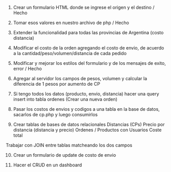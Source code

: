 1. Crear un formulario HTML donde se ingrese el origen y el destino / Hecho

2. Tomar esos valores en nuestro archivo de php / Hecho

3. Extender la funcionalidad para todas las provincias de Argentina (costo distancia)

4. Modificar el costo de la orden agregando el costo de envio, de acuerdo a la cantidad/peso/volumen/distancia de cada pedido

5. Modificar y mejorar los estilos del formulario y de los mensajes de exito, error / Hecho

6. Agregar al servidor los campos de pesos, volumen y calcular la diferencia de 1 pesos por aumento de CP

7. Si tengo todos los datos (producto, envio, distancia) hacer una query insert into tabla ordenes (Crear una nueva orden)

8. Pasar los costos de envios y codigos a una tabla en la base de datos, sacarlos de cp.php y luego consumirlos

9. Crear tablas de bases de datos relacionales
   Distancias (CPs)
   Precio por distancia (distancia y precio)
   Ordenes / Productos con Usuarios
   Coste total

Trabajar con JOIN entre tablas matcheando los dos campos

10. Crear un formulario de update de costo de envio

11. Hacer el CRUD en un dashboard
